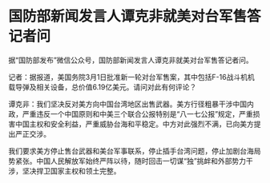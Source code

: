 # 国防部新闻发言人谭克非就美对台军售答记者问

据“国防部发布”微信公众号，国防部新闻发言人谭克非就美对台军售答记者问。

记者：据报道，美国务院3月1日批准新一轮对台军售案，其中包括F-16战斗机机载导弹及相关设备，总价值6.19亿美元。请问对此有何评论？

谭克非：我们坚决反对美方向中国台湾地区出售武器。美方行径粗暴干涉中国内政，严重违反一个中国原则和中美三个联合公报特别是“八一七公报”规定，严重损害中国主权和安全利益，严重威胁台海和平稳定。中方对此强烈不满，已向美方提出严正交涉。

我们要求美方停止售台武器和美台军事联系，停止插手台湾问题，停止加剧台海局势紧张。中国人民解放军始终严阵以待，随时回击一切谋“独”挑衅和外部势力干涉，坚决捍卫国家主权和领土完整。

